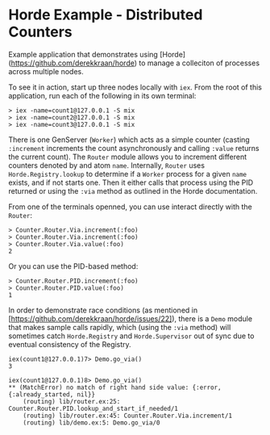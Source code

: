 # Horde Example - Distributed Counters

Example application that demonstrates using [Horde] (https://github.com/derekkraan/horde) to manage a colleciton of processes across multiple nodes.

To see it in action, start up three nodes locally with `iex`. From the root of this application, run each of the following in its own terminal:

```
> iex -name=count1@127.0.0.1 -S mix
> iex -name=count2@127.0.0.1 -S mix
> iex -name=count3@127.0.0.1 -S mix
```

There is one GenServer (`Worker`) which acts as a simple counter (casting `:increment` increments the count asynchronously and calling `:value` returns the current count).  The `Router` module allows you to increment different counters denoted by and atom `name`.  Internally, `Router` uses `Horde.Registry.lookup` to determine if a `Worker` process for a given `name` exists, and if not starts one.  Then it either calls that process using the PID returned or using the `:via` method as outlined in the Horde documentation.

From one of the terminals openned, you can use interact directly with the `Router`:

```
> Counter.Router.Via.increment(:foo)
> Counter.Router.Via.increment(:foo)
> Counter.Router.Via.value(:foo)
2
```

Or you can use the PID-based method:

```
> Counter.Router.PID.increment(:foo)
> Counter.Router.PID.value(:foo)
1
```

In order to demonstrate race conditions (as mentioned in [https://github.com/derekkraan/horde/issues/22]), there is a `Demo` module that makes sample calls rapidly, which (using the `:via` method) will sometimes catch `Horde.Registry` and `Horde.Supervisor` out of sync due to eventual consistency of the Registry.

```
iex(count1@127.0.0.1)7> Demo.go_via()
3

iex(count1@127.0.0.1)8> Demo.go_via()
** (MatchError) no match of right hand side value: {:error, {:already_started, nil}}
    (routing) lib/router.ex:25: Counter.Router.PID.lookup_and_start_if_needed/1
    (routing) lib/router.ex:45: Counter.Router.Via.increment/1
    (routing) lib/demo.ex:5: Demo.go_via/0
```
